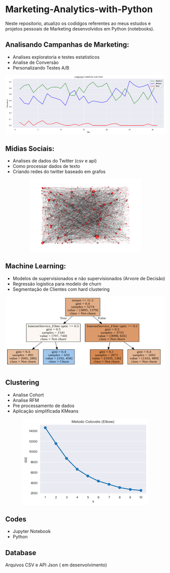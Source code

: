 # Marketing-Analytics-with-Python

Neste repositorio, atualizo os codidgos referentes ao meus estudos e projetos pessoais de Marketing desenvolvidos em Python (notebooks).


## Analisando Campanhas de Marketing:

* Analises exploratoria e testes estatisticos
* Analise de Conversão
* Personalizando Testes A/B


<p align="center">
  <img src="https://github.com/Stankevix/Marketing-Analytics-with-Python/blob/main/Analyzing%20Social%20Media%20Data/Language%20mentions%20over%20time.png" alt="Sublime's custom image"/>
</p>

## Midias Sociais:

* Analises de dados do Twitter (csv e api)
* Como processar dados de texto
* Criando redes do twitter baseado em grafos

<p align="center">
  <img src="https://github.com/Stankevix/Marketing-Analytics-with-Python/blob/main/Analyzing%20Social%20Media%20Data/draw_networkx.png" alt="Sublime's custom image"/>
</p>

## Machine Learning:

* Modelos de supervisionados e não supervisionados (Arvore de Decisão)
* Regressão logistica para modelo de churn
* Segmentação de Clientes com hard clustering

<p align="center">
  <img src="https://raw.githubusercontent.com/Stankevix/Marketing-Analytics-with-Python/main/Machine%20Learning%20for%20Marketing/tree.png" alt="Sublime's custom image"/>
</p>

## Clustering
* Analise Cohort
* Analise RFM
* Pre processamento de dados
* Aplicação simplificada KMeans   

<p align="center">
  <img src="https://raw.githubusercontent.com/Stankevix/Marketing-Analytics-with-Python/main/Customer%20Segmentation/chapter_4/download.png" alt="Sublime's custom image"/>
</p>



## Codes

* Jupyter Notebook
* Python


## Database
Arquivos CSV e API Json ( em desenvolvimento)


